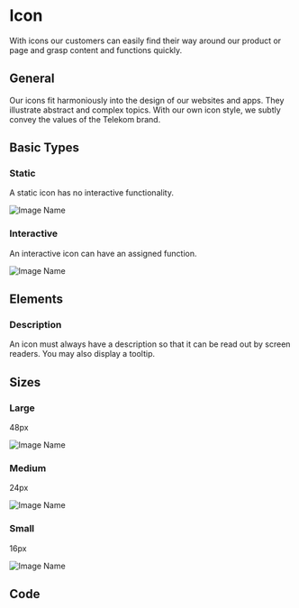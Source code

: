 # Icon

With icons our customers can easily find their way around our product or page and grasp content and functions quickly.

## General

Our icons fit harmoniously into the design of our websites and apps. They illustrate abstract and complex topics. With our own icon style, we subtly convey the values of the Telekom brand.

## Basic Types

### Static

A static icon has no interactive functionality.

![Image Name](/assets/3_components/icon/image-20200810101050303.png)

### Interactive

An interactive icon can have an assigned function.

![Image Name](/assets/3_components/icon/image-20200811094920205.png)

## Elements

### Description

An icon must always have a description so that it can be read out by screen readers. You may also display a tooltip.

## Sizes

### Large

48px

![Image Name](/assets/3_components/icon/image-20200810101050303.png)

### Medium

24px

![Image Name](/assets/3_components/icon/image-20200810101057046.png)

### Small

16px

![Image Name](/assets/3_components/icon/image-20200810101102823.png)

## Code
